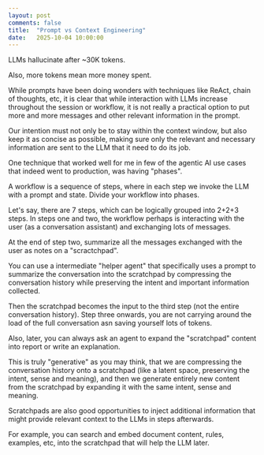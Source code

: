 ```yaml
---
layout: post
comments: false
title:  "Prompt vs Context Engineering"
date:   2025-10-04 10:00:00
---
```


LLMs hallucinate after ~30K tokens.

Also, more tokens mean more money spent. 

While prompts have been doing wonders with techniques like ReAct, chain of thoughts, etc, it is clear that while interaction with LLMs increase throughout the session or workflow, it is not really a practical option to put more and more messages and other relevant information in the prompt.

Our intention must not only be to stay within the context window, but also keep it as concise as possible, making sure only the relevant and necessary information are sent to the LLM that it need to do its job.

One technique that worked well for me in few of the agentic AI use cases that indeed went to production, was having "phases".

A workflow is a sequence of steps, where in each step we invoke the LLM with a prompt and state. Divide your workflow into phases.

Let's say, there are 7 steps, which can be logically grouped into 2+2+3 steps. In steps one and two, the workflow perhaps is interacting with the user (as a conversation assistant) and exchanging lots of messages.

At the end of step two, summarize all the messages exchanged with the user as notes on a "scractchpad". 

You can use a intermediate "helper agent" that specifically uses a prompt to summarize the conversation into the scratchpad by compressing the conversation history while preserving the intent and important information collected.

Then the scratchpad becomes the input to the third step (not the entire conversation history). Step three onwards, you are not carrying around the load of the full conversation asn saving yourself lots of tokens.

Also, later, you can always ask an agent to expand the "scratchpad" content into report or write an explanation.

This is truly "generative" as you may think, that we are compressing the conversation history onto a scratchpad (like a latent space, preserving the intent, sense and meaning), and then we generate entirely new content from the scratchpad by expanding it with the same intent, sense and meaning.

Scratchpads are also good opportunities to inject additional information that might provide relevant context to the LLMs in steps afterwards.

For example, you can search and embed document content, rules, examples, etc, into the scratchpad that will help the LLM later.
